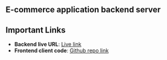 ## E-commerce application backend server

## Important Links

- **Backend live URL**: [Live link]()
- **Frontend client code**: [Github repo link](https://github.com/devalienbrain/ecommerce-frontend)
